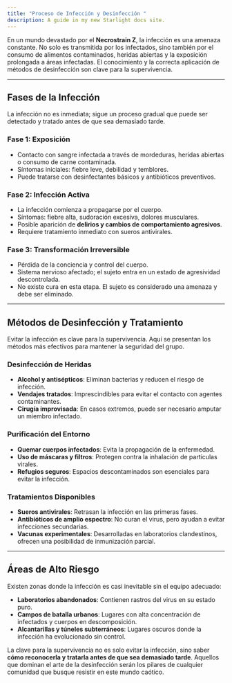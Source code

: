 ```yaml
---
title: "Proceso de Infección y Desinfección "
description: A guide in my new Starlight docs site.
---
```


En un mundo devastado por el **Necrostrain Z**, la infección es una amenaza constante. No solo es transmitida por los infectados, sino también por el consumo de alimentos contaminados, heridas abiertas y la exposición prolongada a áreas infectadas. El conocimiento y la correcta aplicación de métodos de desinfección son clave para la supervivencia.

---

## **Fases de la Infección**
La infección no es inmediata; sigue un proceso gradual que puede ser detectado y tratado antes de que sea demasiado tarde.

### **Fase 1: Exposición**
- Contacto con sangre infectada a través de mordeduras, heridas abiertas o consumo de carne contaminada.
- Síntomas iniciales: fiebre leve, debilidad y temblores.
- Puede tratarse con desinfectantes básicos y antibióticos preventivos.

### **Fase 2: Infección Activa**
- La infección comienza a propagarse por el cuerpo.
- Síntomas: fiebre alta, sudoración excesiva, dolores musculares.
- Posible aparición de **delirios y cambios de comportamiento agresivos**.
- Requiere tratamiento inmediato con sueros antivirales.

### **Fase 3: Transformación Irreversible**
- Pérdida de la conciencia y control del cuerpo.
- Sistema nervioso afectado; el sujeto entra en un estado de agresividad descontrolada.
- No existe cura en esta etapa. El sujeto es considerado una amenaza y debe ser eliminado.

---

## **Métodos de Desinfección y Tratamiento**
Evitar la infección es clave para la supervivencia. Aquí se presentan los métodos más efectivos para mantener la seguridad del grupo.

### **Desinfección de Heridas**
- **Alcohol y antisépticos**: Eliminan bacterias y reducen el riesgo de infección.
- **Vendajes tratados**: Imprescindibles para evitar el contacto con agentes contaminantes.
- **Cirugía improvisada**: En casos extremos, puede ser necesario amputar un miembro infectado.

### **Purificación del Entorno**
- **Quemar cuerpos infectados**: Evita la propagación de la enfermedad.
- **Uso de máscaras y filtros**: Protegen contra la inhalación de partículas virales.
- **Refugios seguros**: Espacios descontaminados son esenciales para evitar la infección.

### **Tratamientos Disponibles**
- **Sueros antivirales**: Retrasan la infección en las primeras fases.
- **Antibióticos de amplio espectro**: No curan el virus, pero ayudan a evitar infecciones secundarias.
- **Vacunas experimentales**: Desarrolladas en laboratorios clandestinos, ofrecen una posibilidad de inmunización parcial.

---

## **Áreas de Alto Riesgo**
Existen zonas donde la infección es casi inevitable sin el equipo adecuado:
- **Laboratorios abandonados**: Contienen rastros del virus en su estado puro.
- **Campos de batalla urbanos**: Lugares con alta concentración de infectados y cuerpos en descomposición.
- **Alcantarillas y túneles subterráneos**: Lugares oscuros donde la infección ha evolucionado sin control.

La clave para la supervivencia no es solo evitar la infección, sino saber **cómo reconocerla y tratarla antes de que sea demasiado tarde**. Aquellos que dominan el arte de la desinfección serán los pilares de cualquier comunidad que busque resistir en este mundo caótico.


